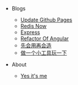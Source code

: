 * Blogs

  * [Update Github Pages](docs/gengxingithubpages.md)
  * [Redis Now](docs/redis.md)
  * [Express](docs/express.md)
  * [Refactor Of Angular](docs/refactorOfAngular.md)
  * [先会用再会造](docs/use2create.md)
  * [做一个小工具玩一下](docs/history6.md)

* About

  * [Yes it's me](about/readme.md)

